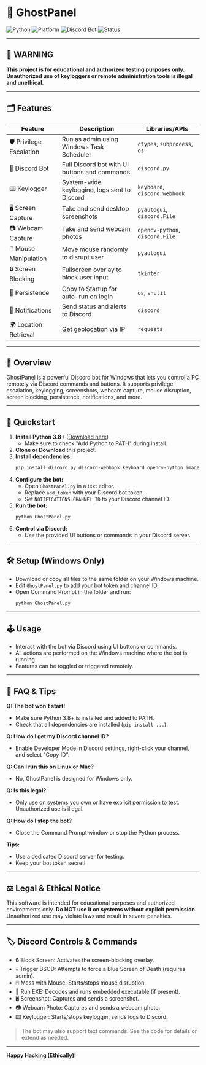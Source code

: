 # 👻 GhostPanel

![Python](https://img.shields.io/badge/Python-3.8+-blue?logo=python)
![Platform](https://img.shields.io/badge/Platform-Windows-0078D6?logo=windows)
![Discord Bot](https://img.shields.io/badge/Discord%20Bot-Online-brightgreen?logo=discord)
![Status](https://img.shields.io/badge/Status-Active-brightgreen)

---

## 🚨 WARNING

**This project is for educational and authorized testing purposes only. Unauthorized use of keyloggers or remote administration tools is illegal and unethical.**

---

## 🗂️ Features

| Feature                | Description                                      | Libraries/APIs                |
|------------------------|--------------------------------------------------|-------------------------------|
| 🛡️ Privilege Escalation | Run as admin using Windows Task Scheduler        | `ctypes`, `subprocess`, `os`  |
| 🤖 Discord Bot         | Full Discord bot with UI buttons and commands    | `discord.py`                  |
| ⌨️ Keylogger           | System-wide keylogging, logs sent to Discord     | `keyboard`, `discord_webhook` |
| 🖥️ Screen Capture      | Take and send desktop screenshots                | `pyautogui`, `discord.File`   |
| 📷 Webcam Capture      | Take and send webcam photos                      | `opencv-python`, `discord.File`|
| 🖱️ Mouse Manipulation  | Move mouse randomly to disrupt user              | `pyautogui`                   |
| 🔒 Screen Blocking     | Fullscreen overlay to block user input           | `tkinter`                     |
| 📌 Persistence         | Copy to Startup for auto-run on login            | `os`, `shutil`                |
| 🔔 Notifications       | Send status and alerts to Discord                | `discord`                     |
| 🌍 Location Retrieval  | Get geolocation via IP                           | `requests`                    |

---

## 🧭 Overview

GhostPanel is a powerful Discord bot for Windows that lets you control a PC remotely via Discord commands and buttons. It supports privilege escalation, keylogging, screenshots, webcam capture, mouse disruption, screen blocking, persistence, notifications, and more.

---

## 🚀 Quickstart

1. **Install Python 3.8+** ([Download here](https://www.python.org/downloads/windows/))
   - Make sure to check "Add Python to PATH" during install.
2. **Clone or Download** this project.
3. **Install dependencies:**
   ```bash
   pip install discord.py discord-webhook keyboard opencv-python imageio pyautogui requests
   ```
4. **Configure the bot:**
   - Open `GhostPanel.py` in a text editor.
   - Replace `add_token` with your Discord bot token.
   - Set `NOTIFICATIONS_CHANNEL_ID` to your Discord channel ID.
5. **Run the bot:**
   ```bash
   python GhostPanel.py
   ```
6. **Control via Discord:**
   - Use the provided UI buttons or commands in your Discord server.

---

## 🛠️ Setup (Windows Only)

- Download or copy all files to the same folder on your Windows machine.
- Edit `GhostPanel.py` to add your bot token and channel ID.
- Open Command Prompt in the folder and run:
  ```bash
  python GhostPanel.py
  ```

---

## 🕹️ Usage

- Interact with the bot via Discord using UI buttons or commands.
- All actions are performed on the Windows machine where the bot is running.
- Features can be toggled or triggered remotely.

---

## 📝 FAQ & Tips

**Q: The bot won't start!**
- Make sure Python 3.8+ is installed and added to PATH.
- Check that all dependencies are installed (`pip install ...`).

**Q: How do I get my Discord channel ID?**
- Enable Developer Mode in Discord settings, right-click your channel, and select "Copy ID".

**Q: Can I run this on Linux or Mac?**
- No, GhostPanel is designed for Windows only.

**Q: Is this legal?**
- Only use on systems you own or have explicit permission to test. Unauthorized use is illegal.

**Q: How do I stop the bot?**
- Close the Command Prompt window or stop the Python process.

**Tips:**
- Use a dedicated Discord server for testing.
- Keep your bot token secret!

---

## ⚖️ Legal & Ethical Notice

This software is intended for educational purposes and authorized environments only. **Do NOT use it on systems without explicit permission.** Unauthorized use may violate laws and result in severe penalties.

---

## 🏷️ Discord Controls & Commands

- 🔒 Block Screen: Activates the screen-blocking overlay.
- 💀 Trigger BSOD: Attempts to force a Blue Screen of Death (requires admin).
- 🖱️ Mess with Mouse: Starts/stops mouse disruption.
- 🦠 Run EXE: Decodes and runs embedded executable (if present).
- 🖥️ Screenshot: Captures and sends a screenshot.
- 📷 Webcam Photo: Captures and sends a webcam photo.
- ⌨️ Keylogger: Starts/stops keylogger, sends logs to Discord.

> The bot may also support text commands. See the code for details or extend as needed.

---

**Happy Hacking (Ethically)!**
